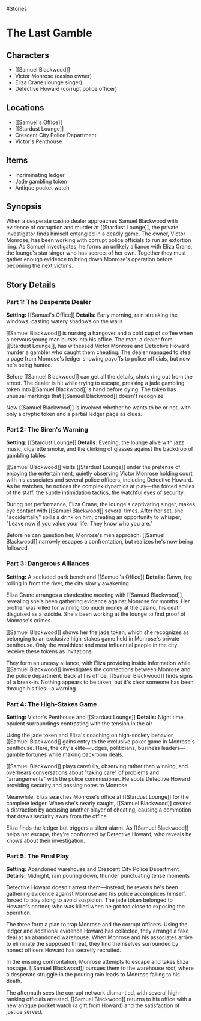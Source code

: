 #Stories

# The Last Gamble

## Characters
- [[Samuel Blackwood]]
- Victor Monrose (casino owner)
- Eliza Crane (lounge singer)
- Detective Howard (corrupt police officer)

## Locations
- [[Samuel's Office]]
- [[Stardust Lounge]]
- Crescent City Police Department
- Victor's Penthouse

## Items
- Incriminating ledger
- Jade gambling token
- Antique pocket watch

## Synopsis
When a desperate casino dealer approaches Samuel Blackwood with evidence of corruption and murder at [[Stardust Lounge]], the private investigator finds himself entangled in a deadly game. The owner, Victor Monrose, has been working with corrupt police officials to run an extortion ring. As Samuel investigates, he forms an unlikely alliance with Eliza Crane, the lounge's star singer who has secrets of her own. Together they must gather enough evidence to bring down Monrose's operation before becoming the next victims.

## Story Details

### Part 1: The Desperate Dealer
**Setting:** [[Samuel's Office]]
**Details:** Early morning, rain streaking the windows, casting watery shadows on the walls

[[Samuel Blackwood]] is nursing a hangover and a cold cup of coffee when a nervous young man bursts into his office. The man, a dealer from [[Stardust Lounge]], has witnessed Victor Monrose and Detective Howard murder a gambler who caught them cheating. The dealer managed to steal a page from Monrose's ledger showing payoffs to police officials, but now he's being hunted.

Before [[Samuel Blackwood]] can get all the details, shots ring out from the street. The dealer is hit while trying to escape, pressing a jade gambling token into [[Samuel Blackwood]]'s hand before dying. The token has unusual markings that [[Samuel Blackwood]] doesn't recognize.

Now [[Samuel Blackwood]] is involved whether he wants to be or not, with only a cryptic token and a partial ledger page as clues.

### Part 2: The Siren's Warning
**Setting:** [[Stardust Lounge]]
**Details:** Evening, the lounge alive with jazz music, cigarette smoke, and the clinking of glasses against the backdrop of gambling tables

[[Samuel Blackwood]] visits [[Stardust Lounge]] under the pretense of enjoying the entertainment, quietly observing Victor Monrose holding court with his associates and several police officers, including Detective Howard. As he watches, he notices the complex dynamics at play—the forced smiles of the staff, the subtle intimidation tactics, the watchful eyes of security.

During her performance, Eliza Crane, the lounge's captivating singer, makes eye contact with [[Samuel Blackwood]] several times. After her set, she "accidentally" spills a drink on him, creating an opportunity to whisper, "Leave now if you value your life. They know who you are."

Before he can question her, Monrose's men approach. [[Samuel Blackwood]] narrowly escapes a confrontation, but realizes he's now being followed.

### Part 3: Dangerous Alliances
**Setting:** A secluded park bench and [[Samuel's Office]]
**Details:** Dawn, fog rolling in from the river, the city slowly awakening

Eliza Crane arranges a clandestine meeting with [[Samuel Blackwood]], revealing she's been gathering evidence against Monrose for months. Her brother was killed for winning too much money at the casino, his death disguised as a suicide. She's been working at the lounge to find proof of Monrose's crimes.

[[Samuel Blackwood]] shows her the jade token, which she recognizes as belonging to an exclusive high-stakes game held in Monrose's private penthouse. Only the wealthiest and most influential people in the city receive these tokens as invitations.

They form an uneasy alliance, with Eliza providing inside information while [[Samuel Blackwood]] investigates the connections between Monrose and the police department. Back at his office, [[Samuel Blackwood]] finds signs of a break-in. Nothing appears to be taken, but it's clear someone has been through his files—a warning.

### Part 4: The High-Stakes Game
**Setting:** Victor's Penthouse and [[Stardust Lounge]]
**Details:** Night time, opulent surroundings contrasting with the tension in the air

Using the jade token and Eliza's coaching on high-society behavior, [[Samuel Blackwood]] gains entry to the exclusive poker game in Monrose's penthouse. Here, the city's elite—judges, politicians, business leaders—gamble fortunes while making backroom deals.

[[Samuel Blackwood]] plays carefully, observing rather than winning, and overhears conversations about "taking care" of problems and "arrangements" with the police commissioner. He spots Detective Howard providing security and passing notes to Monrose.

Meanwhile, Eliza searches Monrose's office at [[Stardust Lounge]] for the complete ledger. When she's nearly caught, [[Samuel Blackwood]] creates a distraction by accusing another player of cheating, causing a commotion that draws security away from the office.

Eliza finds the ledger but triggers a silent alarm. As [[Samuel Blackwood]] helps her escape, they're confronted by Detective Howard, who reveals he knows about their investigation.

### Part 5: The Final Play
**Setting:** Abandoned warehouse and Crescent City Police Department
**Details:** Midnight, rain pouring down, thunder punctuating tense moments

Detective Howard doesn't arrest them—instead, he reveals he's been gathering evidence against Monrose and his police accomplices himself, forced to play along to avoid suspicion. The jade token belonged to Howard's partner, who was killed when he got too close to exposing the operation.

The three form a plan to trap Monrose and the corrupt officers. Using the ledger and additional evidence Howard has collected, they arrange a fake deal at an abandoned warehouse. When Monrose and his associates arrive to eliminate the supposed threat, they find themselves surrounded by honest officers Howard has secretly recruited.

In the ensuing confrontation, Monrose attempts to escape and takes Eliza hostage. [[Samuel Blackwood]] pursues them to the warehouse roof, where a desperate struggle in the pouring rain leads to Monrose falling to his death.

The aftermath sees the corrupt network dismantled, with several high-ranking officials arrested. [[Samuel Blackwood]] returns to his office with a new antique pocket watch (a gift from Howard) and the satisfaction of justice served.